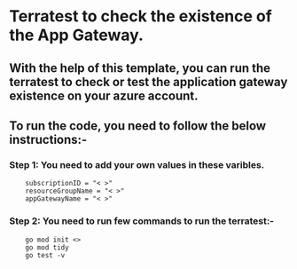# Terratest to check the existence of the App Gateway.

## With the help of this template, you can run the terratest to check or test the application gateway existence on your azure account.

## To run the code, you need to follow the below instructions:-

### Step 1: You need to add your own values in these varibles.

        subscriptionID = "< >"
        resourceGroupName = "< >"
        appGatewayName = "< >"

### Step 2: You need to run few commands to run the terratest:-

        go mod init <>
        go mod tidy
        go test -v